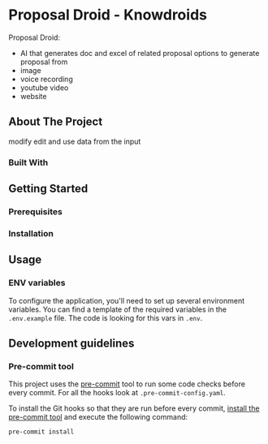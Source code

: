
# Proposal Droid - Knowdroids

Proposal Droid:

- AI that generates doc and excel of related proposal  options to generate proposal from
- image
- voice recording 
- youtube video 
- website

## About The Project

modify edit and use data from the input 

### Built With

## Getting Started

### Prerequisites

### Installation

## Usage

### ENV variables
To configure the application, you'll need to set up several environment variables. You can find a template of the required variables in the `.env.example` file. The code is looking for this vars in `.env`.

## Development guidelines

### Pre-commit tool

This project uses the [pre-commit](https://pre-commit.com) tool to run some code checks before every commit. For all the hooks look at `.pre-commit-config.yaml`.

To install the Git hooks so that they are run before every commit, [install the pre-commit tool](https://pre-commit.com/#installation) and execute the following command:

```
pre-commit install
```
